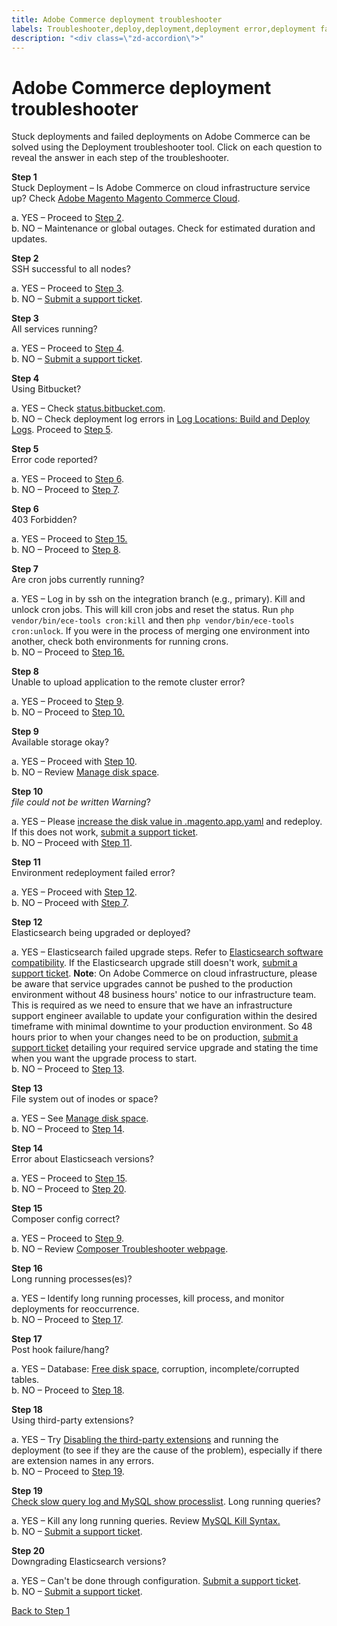 ```yaml
---
title: Adobe Commerce deployment troubleshooter
labels: Troubleshooter,deploy,deployment,deployment error,deployment fails,stuck deployment,Adobe Commerce,cloud infrastructure
description: "<div class=\"zd-accordion\">"
---
```


# Adobe Commerce deployment troubleshooter

<div class="zd-accordion">
<div id="zd-accordion-1" class="zd-accordion-panel">
<p>Stuck deployments and failed deployments on Adobe Commerce can be solved using the Deployment troubleshooter tool. Click on each question to reveal the answer in each step of the troubleshooter.</p>
<strong>Step 1</strong>
<div class="zd-accordion-section">Stuck Deployment &ndash;  Is Adobe Commerce on cloud infrastructure service up? Check <a href="https://status.adobe.com/products/3350/">Adobe Magento Magento Commerce Cloud</a>.</div>
<p class="zd-accordion-text">a. YES &ndash;  Proceed to <a class="accordion-anchor" href="#zd-accordion-2">Step 2</a>.<br>
b. NO &ndash;  Maintenance or global outages. Check for estimated duration and updates.</p>
</div>
<div id="zd-accordion-2" class="zd-accordion-panel">
<strong>Step 2</strong>
<div class="zd-accordion-section">SSH successful to all nodes?</div>
<p class="zd-accordion-text">a. YES &ndash;  Proceed to <a class="accordion-anchor" href="#zd-accordion-3">Step 3</a>.<br>
b. NO &ndash;  <a href="https://support.magento.com/hc/en-us/articles/360019088251">Submit a support ticket</a>.</p>
</div>
<div id="zd-accordion-3" class="zd-accordion-panel">
<strong>Step 3</strong>
<div class="zd-accordion-section">All services running?</div>
<p class="zd-accordion-text">a. YES &ndash;  Proceed to <a class="accordion-anchor" href="#zd-accordion-4">Step 4</a>.<br>
b. NO &ndash;  <a href="https://support.magento.com/hc/en-us/articles/360019088251">Submit a support ticket</a>.</p>
</div>
<div id="zd-accordion-4" class="zd-accordion-panel">
<strong>Step 4</strong>
<div class="zd-accordion-section">Using Bitbucket?</div>
<p class="zd-accordion-text">a. YES &ndash;  Check <a href="https://bitbucket.status.atlassian.com/">status.bitbucket.com</a>.<br>
b. NO &ndash;  Check deployment log errors in <a href="https://devdocs.magento.com/cloud/project/log-locations.html#build-and-deploy-logs">Log Locations: Build and Deploy Logs</a>. Proceed to <a class="accordion-anchor" href="#zd-accordion-5">Step 5</a>.</p>
</div>
<div id="zd-accordion-5" class="zd-accordion-panel">
<strong>Step 5</strong>
<div class="zd-accordion-section">Error code reported?</div>
<p class="zd-accordion-text">a. YES &ndash;  Proceed to <a class="accordion-anchor" href="#zd-accordion-6">Step 6</a>.<br>
b. NO &ndash;  Proceed to <a class="accordion-anchor" href="#zd-accordion-7">Step 7</a>.</p>
</div>
<div id="zd-accordion-6" class="zd-accordion-panel">
<strong>Step 6</strong>
<div class="zd-accordion-section">403 Forbidden?</div>
<p class="zd-accordion-text">a. YES &ndash;  Proceed to <a class="accordion-anchor" href="#zd-accordion-15">Step 15.</a><br>
b. NO &ndash;  Proceed to <a class="accordion-anchor" href="#zd-accordion-8">Step 8</a>.</p>
</div>
<div id="zd-accordion-7" class="zd-accordion-panel">
<strong>Step 7</strong>
<div class="zd-accordion-section">Are cron jobs currently running?</div>
<p class="zd-accordion-text">a. YES &ndash;  Log in by ssh on the integration branch (e.g., primary). Kill and unlock cron jobs. This will kill cron jobs and reset the status. Run <code>php vendor/bin/ece-tools cron:kill</code> and then <code>php vendor/bin/ece-tools cron:unlock</code>. If you were in the process of merging one environment into another, check both environments for running crons.<br>
b. NO &ndash;  Proceed to <a class="accordion-anchor" href="#zd-accordion-16">Step 16.</a> </p>
</div>
<div id="zd-accordion-8" class="zd-accordion-panel">
<strong>Step 8</strong>
<div class="zd-accordion-section">Unable to upload application to the remote cluster error?</div>
<p class="zd-accordion-text">a. YES &ndash;  Proceed to <a class="accordion-anchor" href="#zd-accordion-9">Step 9</a>.<br>
b. NO &ndash;  Proceed to <a class="accordion-anchor" href="#zd-accordion-10">Step 10.</a></p>
</div>
<div id="zd-accordion-9" class="zd-accordion-panel">
<strong>Step 9</strong>
<div class="zd-accordion-section">Available storage okay?</div>
<p class="zd-accordion-text">a. YES &ndash;  Proceed with <a class="accordion-anchor" href="#zd-accordion-10">Step 10</a>.<br>
b. NO &ndash;  Review <a href="https://devdocs.magento.com/cloud/project/manage-disk-space.html">Manage disk space</a>.</p>
</div>
<div id="zd-accordion-10" class="zd-accordion-panel">
<strong>Step 10</strong>
<div class="zd-accordion-section">
<em><code><filename></code> file could not be written Warning</em>?</div>
<p class="zd-accordion-text">a. YES &ndash;  Please <a href="https://devdocs.magento.com/cloud/project/manage-disk-space.html#application-disk-space">increase the disk value in .magento.app.yaml</a> and redeploy. If this does not work, <a href="https://support.magento.com/hc/en-us/articles/360019088251">submit a support ticket</a>.<br>
b. NO &ndash;  Proceed with <a class="accordion-anchor" href="#zd-accordion-11">Step 11</a>.</p>
</div>
<div id="zd-accordion-11" class="zd-accordion-panel">
<strong>Step 11</strong>
<div class="zd-accordion-section">Environment redeployment failed error?</div>
<p class="zd-accordion-text">a. YES &ndash;  Proceed with <a class="accordion-anchor" href="#zd-accordion-12">Step 12</a>.<br>
b. NO &ndash;  Proceed with <a class="accordion-anchor" href="#zd-accordion-7">Step 7</a>.</p>
</div>
<div id="zd-accordion-12" class="zd-accordion-panel">
<strong>Step 12</strong>
<div class="zd-accordion-section">Elasticsearch being upgraded or deployed?</div>
<p class="zd-accordion-text">a. YES &ndash;  Elasticsearch failed upgrade steps. Refer to <a href="https://www.elastic.co/guide/en/elasticsearch/reference/current/setup-upgrade.html">Elasticsearch software compatibility</a>. If the Elasticsearch upgrade still doesn't work, <a href="https://support.magento.com/hc/en-us/articles/360019088251">submit a support ticket</a>. <strong>Note</strong>: On Adobe Commerce on cloud infrastructure, please be aware that service upgrades cannot be pushed to the production environment without 48 business hours' notice to our infrastructure team. This is required as we need to ensure that we have an infrastructure support engineer available to update your configuration within the desired timeframe with minimal downtime to your production environment. So 48 hours prior to when your changes need to be on production, <a href="https://support.magento.com/hc/en-us/articles/360019088251">submit a support ticket</a> detailing your required service upgrade and stating the time when you want the upgrade process to start.<br>
b. NO &ndash;  Proceed to <a class="accordion-anchor" href="#zd-accordion-13">Step 13</a>.</p>
</div>
<div id="zd-accordion-13" class="zd-accordion-panel">
<strong>Step 13</strong>
<div class="zd-accordion-section">File system out of inodes or space?</div>
<p class="zd-accordion-text">a. YES &ndash;  See <a href="https://devdocs.magento.com/cloud/project/manage-disk-space.html">Manage disk space</a>.<br>
b. NO &ndash;  Proceed to <a class="accordion-anchor" href="#zd-accordion-14">Step 14</a>.</p>
</div>
<div id="zd-accordion-14" class="zd-accordion-panel">
<strong>Step 14</strong>
<div class="zd-accordion-section">Error about Elasticseach versions?</div>
<p class="zd-accordion-text">a. YES &ndash;  Proceed to <a class="accordion-anchor" href="#zd-accordion-15">Step 15</a>.<br>
b. NO &ndash;  Proceed to <a class="accordion-anchor" href="#zd-accordion-20">Step 20</a>.</p>
</div>
<div id="zd-accordion-15" class="zd-accordion-panel">
<strong>Step 15</strong>
<div class="zd-accordion-section">Composer config correct?</div>
<p class="zd-accordion-text">a. YES &ndash;  Proceed to <a class="accordion-anchor" href="#zd-accordion-9">Step 9</a>.<br>
b. NO &ndash;   Review <a href="https://getcomposer.org/doc/articles/troubleshooting.md">Composer Troubleshooter webpage</a>.</p>
</div>
<div id="zd-accordion-16" class="zd-accordion-panel">
<strong>Step 16</strong>
<div class="zd-accordion-section">Long running processes(es)?</div>
<p class="zd-accordion-text">a. YES &ndash;  Identify long running processes, kill process, and monitor deployments for reoccurrence.<br>
b. NO &ndash;  Proceed to <a class="accordion-anchor" href="#zd-accordion-17">Step 17</a>.</p>
</div>
<div id="zd-accordion-17" class="zd-accordion-panel">
<strong>Step 17</strong>
<div class="zd-accordion-section">Post hook failure/hang?</div>
<p class="zd-accordion-text">a. YES &ndash;  Database: <a href="https://devdocs.magento.com/cloud/project/manage-disk-space.html#allocating-disk-space">Free disk space</a>, corruption, incomplete/corrupted tables.<br>
b.  NO &ndash;  Proceed to <a class="accordion-anchor" href="#zd-accordion-18">Step 18</a>.</p>
</div>
<div id="zd-accordion-18" class="zd-accordion-panel">
<strong>Step 18</strong>
<div class="zd-accordion-section">Using third-party extensions?</div>
<p class="zd-accordion-text">a. YES &ndash;  Try <a href="https://devdocs.magento.com/cloud/howtos/install-components.html#manage-extensions">Disabling the third-party extensions</a> and running the deployment (to see if they are the cause of the problem), especially if there are extension names in any errors.<br>
b. NO &ndash;  Proceed to <a class="accordion-anchor" href="#zd-accordion-19">Step 19</a>.</p>
</div>
<div id="zd-accordion-19" class="zd-accordion-panel">
<strong>Step 19</strong>
<div class="zd-accordion-section">
<a href="https://support.magento.com/hc/en-us/articles/360030903091">Check slow query log and MySQL show processlist</a>. Long running queries?</div>
<p class="zd-accordion-text">a. YES &ndash;  Kill any long running queries. Review <a href="https://dev.mysql.com/doc/refman/8.0/en/kill.html">MySQL Kill Syntax.</a><br>
b. NO &ndash;  <a href="https://support.magento.com/hc/en-us/articles/360019088251">Submit a support ticket</a>.</p>
</div>
<div id="zd-accordion-20" class="zd-accordion-panel">
<strong>Step 20</strong>
<div class="zd-accordion-section">Downgrading Elasticsearch versions?</div>
<p class="zd-accordion-text">a. YES &ndash;  Can't be done through configuration. <a href="https://support.magento.com/hc/en-us/articles/360019088251">Submit a support ticket</a>.<br>
b. NO &ndash;  <a href="https://support.magento.com/hc/en-us/articles/360019088251">Submit a support ticket</a>.</p>
</div>
<p><a href="#zd-accordion-1">Back to Step 1</a></p>
</div>